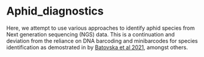 # Aphid_diagnostics

Here, we attempt to use various approaches to identify aphid species from Next generation sequencing (NGS) data. This is a continuation and deviation from the reliance on DNA barcoding and minibarcodes for species identification as demostrated in by [Batovska et al 2021](https://doi.org/10.1038/s41598-021-85855-), amongst others. 

